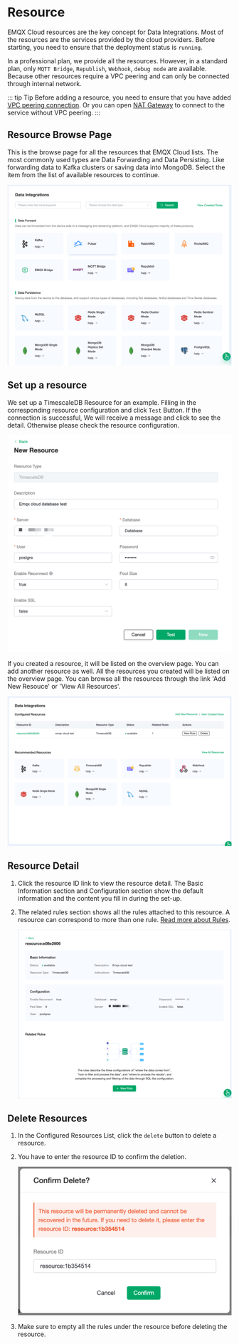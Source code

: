 # Resource

EMQX Cloud resources are the key concept for Data Integrations. Most of the resources are the services provided by the cloud providers. Before starting, you need to ensure that the deployment status is `running`. 

In a professional plan, we provide all the resources. However, in a standard plan, only `MQTT Bridge`, `Republish`, `Webhook`, `debug mode` are available. Because other resources require a VPC peering and can only be connected through internal network.

::: tip Tip
Before adding a resource, you need to ensure that you have added [VPC peering connection](../deployments/vpc_peering.md). Or you can open [NAT Gateway](../vas/vas-intro.md) to connect to the service without VPC peering.
:::


## Resource Browse Page
This is the browse page for all the resources that EMQX Cloud lists. The most commonly used types are Data Forwarding and Data Persisting. Like forwarding data to Kafka clusters or saving data into MongoDB. Select the item from the list of available resources to continue.

   ![resource-add](./_assets/resource_01.png)



## Set up a resource
We set up a TimescaleDB Resource for an example. Filling in the corresponding resource configuration and click `Test` Button. If the connection is successful, We will receive a message and click to see the detail. Otherwise please check the resource configuration.

   ![resource-add](./_assets/resource_02.png)


If you created a resource, it will be listed on the overview page. You can add another resource as well. All the resources you created will be listed on the overview page. You can browse all the resources through the link 'Add New Resouce' or 'View All Resources'.

   ![resource-add](./_assets/resource_03.png)


## Resource Detail
1. Click the resource ID link to view the resource detail. The Basic Information section and Configuration section show the default information and the content you fill in during the set-up.

2. The related rules section shows all the rules attached to this resource. A resource can correspond to more than one rule. [Read more about Rules](./rules.md). 

   ![resource-add](./_assets/resource_07.png)




## Delete Resources

1. In the Configured Resources List, click the `delete` button to delete a resource.  

2. You have to enter the resource ID to confirm the deletion. 

   ![resource-delete](./_assets/resource_06.png)

3. Make sure to empty all the rules under the resource before deleting the resource.